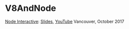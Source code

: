 # V8AndNode

[Node Interactive](http://events.linuxfoundation.org/events/archive/2017/node-interactive): [Slides](https://fhinkel.github.io/V8AndNode/NodeInteractive2017), [YouTube](https://youtu.be/PsDqH_RKvyc) Vancouver, October 2017 
